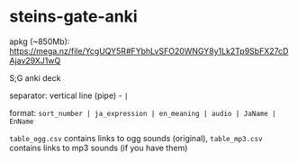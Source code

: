 # steins-gate-anki

apkg (~850Mb): https://mega.nz/file/YcgUQY5R#FYbhLvSFO20WNGY8y1Lk2Tp9SbFX27cDAjav29XJ1wQ 

S;G anki deck

separator: vertical line (pipe) - `|`

format: `sort_number | ja_expression | en_meaning | audio | JaName | EnName`

`table_ogg.csv` contains links to ogg sounds (original), `table_mp3.csv` contains links to mp3 sounds (if you have them)

